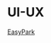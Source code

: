 # UI-UX
[EasyPark](https://www.figma.com/proto/PBOzf9Kys601114wM6a8Rs/D3?node-id=48-1053&starting-point-node-id=48%3A203&t=OOTQgdo5F4pN08y1-1)
